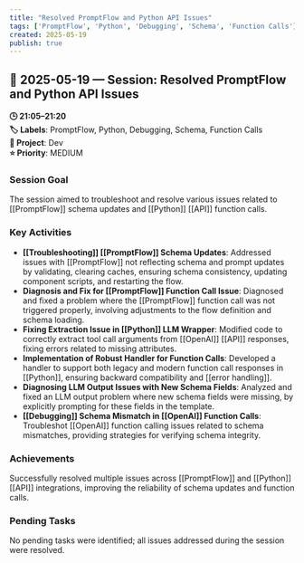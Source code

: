 ```yaml
---
title: "Resolved PromptFlow and Python API Issues"
tags: ['PromptFlow', 'Python', 'Debugging', 'Schema', 'Function Calls']
created: 2025-05-19
publish: true
---
```


## 📅 2025-05-19 — Session: Resolved PromptFlow and Python API Issues

**🕒 21:05–21:20**  
**🏷️ Labels**: PromptFlow, Python, Debugging, Schema, Function Calls  
**📂 Project**: Dev  
**⭐ Priority**: MEDIUM  


### Session Goal
The session aimed to troubleshoot and resolve various issues related to [[PromptFlow]] schema updates and [[Python]] [[API]] function calls.

### Key Activities
- **[[Troubleshooting]] [[PromptFlow]] Schema Updates**: Addressed issues with [[PromptFlow]] not reflecting schema and prompt updates by validating, clearing caches, ensuring schema consistency, updating component scripts, and restarting the flow.
- **Diagnosis and Fix for [[PromptFlow]] Function Call Issue**: Diagnosed and fixed a problem where the [[PromptFlow]] function call was not triggered properly, involving adjustments to the flow definition and schema loading.
- **Fixing Extraction Issue in [[Python]] LLM Wrapper**: Modified code to correctly extract tool call arguments from [[OpenAI]] [[API]] responses, fixing errors related to missing attributes.
- **Implementation of Robust Handler for Function Calls**: Developed a handler to support both legacy and modern function call responses in [[Python]], ensuring backward compatibility and [[error handling]].
- **Diagnosing LLM Output Issues with New Schema Fields**: Analyzed and fixed an LLM output problem where new schema fields were missing, by explicitly prompting for these fields in the template.
- **[[Debugging]] Schema Mismatch in [[OpenAI]] Function Calls**: Troubleshot [[OpenAI]] function calling issues related to schema mismatches, providing strategies for verifying schema integrity.

### Achievements
Successfully resolved multiple issues across [[PromptFlow]] and [[Python]] [[API]] integrations, improving the reliability of schema updates and function calls.

### Pending Tasks
No pending tasks were identified; all issues addressed during the session were resolved.
